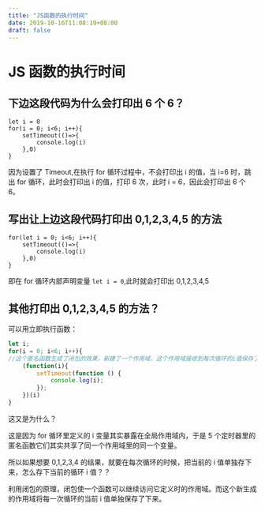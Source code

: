 ```yaml
---
title: "JS函数的执行时间"
date: 2019-10-16T11:08:19+08:00
draft: false
---
```


# JS 函数的执行时间

## 下边这段代码为什么会打印出 6 个 6？

```
let i = 0
for(i = 0; i<6; i++){
    setTimeout(()=>{
        console.log(i)
    },0)
}
```

因为设置了 Timeout,在执行 for 循环过程中，不会打印出 i 的值，当 i=6 时，跳出 for 循环，此时会打印出 i 的值，打印 6 次，此时 i = 6，因此会打印出 6 个 6。

## 写出让上边这段代码打印出 0,1,2,3,4,5 的方法

```
for(let i = 0; i<6; i++){
    setTimeout(()=>{
        console.log(i)
    },0)
}
```

即在 for 循环内部声明变量 `let i = 0`,此时就会打印出 0,1,2,3,4,5

## 其他打印出 0,1,2,3,4,5 的方法？

可以用立即执行函数：

```javaScript
let i;
for(i = 0; i<6; i++){
//这个匿名函数生成了闭包的效果，新建了一个作用域，这个作用域接收到每次循环的i值保存了下来，即使循环结束，闭包形成的作用域也不会被销毁
    (function(i){
        setTimeout(function () {
            console.log(i);
        });
    })(i)
}
```

这又是为什么？

这是因为 for 循环里定义的 i 变量其实暴露在全局作用域内，于是 5 个定时器里的匿名函数它们其实共享了同一个作用域里的同一个变量。

所以如果想要 0,1,2,3,4 的结果，就要在每次循环的时候，把当前的 i 值单独存下来，怎么存下当前的循环 i 值？？

利用闭包的原理，闭包使一个函数可以继续访问它定义时的作用域。而这个新生成的作用域将每一次循环的当前 i 值单独保存了下来。
